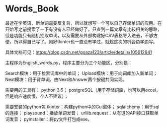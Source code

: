 # Words_Book
最近在学英语，新单词需要反复背，所以就想写一个可以自己存储单词的应用。在开始写之前搜索了一下有没有人已经做好了，只查到一篇文章有比较相关的思路，但是功能只有随机抽取单词，以及需要从外部构建好CSV表格导入进去，不够方便，所以得自己写了。刚好tkinter也一直没有学过，就趁这次的机会边学边写。

具体文档可见：https://blog.csdn.net/goaza123/article/details/105612941

主程序为English_words.py，程序主要分为三个功能区，分别是：

  Search模块：用于检索词库中的单词；
  Upload模块：用于向词库加入新单词；
  Next模块：用于背单词，由Next和Answer两个按键共同实现。

需要用的工具有：
  python 3.6；
  postgreSQL（用于存储词库，也可以用excel，但是响应速度慢，个人不建议）；

需要安装的python包
  tkinter：构建python中的Gui窗体；
  sqlalchemy：用于sql的连接；
  playsound：播放单词发音；
  urllib.request：从有道的API接口获取单词发音；
  pyinstaller：将py文件打包成exe。
